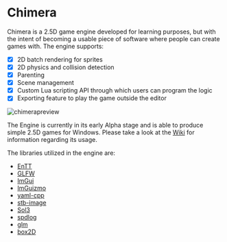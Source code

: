 # Chimera
Chimera is a 2.5D game engine developed for learning purposes, but with the intent of becoming a usable piece of software where people can create games with. The engine supports:

- [x] 2D batch rendering for sprites
- [x] 2D physics and collision detection
- [x] Parenting
- [x] Scene management
- [x] Custom Lua scripting API through which users can program the logic
- [x] Exporting feature to play the game outside the editor

![chimerapreview](https://i.imgur.com/U1S4M1w.png)

The Engine is currently in its early Alpha stage and is able to produce simple 2.5D games for Windows. Please take a look at the [Wiki](https://github.com/Wantcha/Chimera/wiki) for information regarding its usage.

The libraries utilized in the engine are:
* [EnTT](https://github.com/skypjack/entt)
* [GLFW](https://www.glfw.org/)
* [ImGui](https://github.com/ocornut/imgui)
* [ImGuizmo](https://github.com/CedricGuillemet/ImGuizmo)
* [yaml-cpp](https://github.com/jbeder/yaml-cpp)
* [stb-image](https://github.com/nothings/stb)
* [Sol3](https://github.com/ThePhD/sol2)
* [spdlog](https://github.com/gabime/spdlog)
* [glm](https://github.com/g-truc/glm)
* [box2D](https://box2d.org/)
